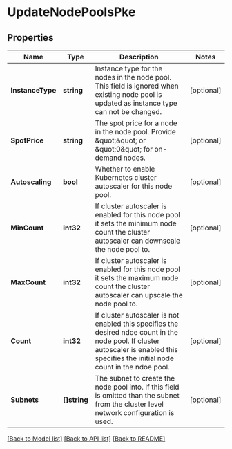 # UpdateNodePoolsPke

## Properties

Name | Type | Description | Notes
------------ | ------------- | ------------- | -------------
**InstanceType** | **string** | Instance type for the nodes in the node pool. This field is ignored when existing node pool is updated as instance type can not be changed. | [optional] 
**SpotPrice** | **string** | The spot price for a node in the node pool. Provide \&quot;\&quot; or \&quot;0\&quot; for on-demand nodes. | [optional] 
**Autoscaling** | **bool** | Whether to enable Kubernetes cluster autoscaler for this node pool. | [optional] 
**MinCount** | **int32** | If cluster autoscaler is enabled for this node pool it sets the minimum node count the cluster autoscaler can downscale the node pool to. | [optional] 
**MaxCount** | **int32** | If cluster autoscaler is enabled for this node pool it sets the maximum node count the cluster autoscaler can upscale the node pool to. | [optional] 
**Count** | **int32** | If cluster autoscaler is not enabled this specifies the desired ndoe count in the node pool. If cluster autoscaler is enabled this specifies the initial node count in the ndoe pool. | [optional] 
**Subnets** | **[]string** | The subnet to create the node pool into. If this field is omitted than the subnet from the cluster level network configuration is used. | [optional] 

[[Back to Model list]](../README.md#documentation-for-models) [[Back to API list]](../README.md#documentation-for-api-endpoints) [[Back to README]](../README.md)



